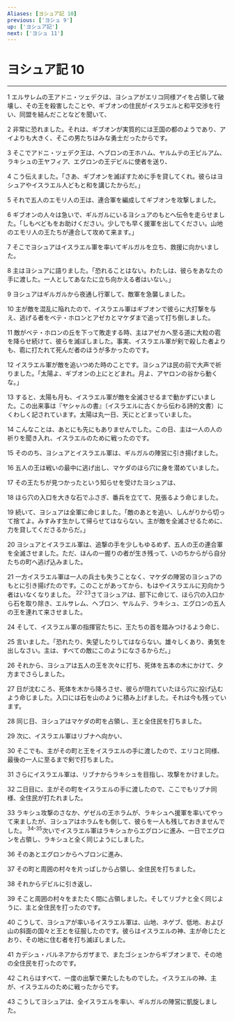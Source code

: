 ```yaml
---
Aliases: [ヨシュア記 10]
previous: ['ヨシュ 9']
up: ['ヨシュア記']
next: ['ヨシュ 11']
---
```

# ヨシュア記 10

***




1 
エルサレムの王アドニ・ツェデクは、ヨシュアがエリコ同様アイを占領して破壊し、その王を殺害したことや、ギブオンの住民がイスラエルと和平交渉を行い、同盟を結んだことなどを聞いて、 



2 
非常に恐れました。それは、ギブオンが実質的には王国の都のようであり、アイよりも大きく、そこの男たちはみな勇士だったからです。 



3 
そこでアドニ・ツェデク王は、ヘブロンの王ホハム、ヤルムテの王ピルアム、ラキシュの王ヤフィア、エグロンの王デビルに使者を送り、 



4 
こう伝えました。「さあ、ギブオンを滅ぼすために手を貸してくれ。彼らはヨシュアやイスラエル人どもと和を講じたからだ。」 



5 
それで五人のエモリ人の王は、連合軍を編成してギブオンを攻撃しました。 



6 
ギブオンの人々は急いで、ギルガルにいるヨシュアのもとへ伝令を走らせました。「しもべどもをお助けください。少しでも早く援軍を出してください。山地のエモリ人の王たちが連合して攻めて来ます。」 



7 
そこでヨシュアはイスラエル軍を率いてギルガルを立ち、救援に向かいました。 



8 
主はヨシュアに語りました。「恐れることはない。わたしは、彼らをあなたの手に渡した。一人としてあなたに立ち向かえる者はいない。」 



9 
ヨシュアはギルガルから夜通し行軍して、敵軍を急襲しました。 



10 
主が敵を混乱に陥れたので、イスラエル軍はギブオンで彼らに大打撃を与え、逃げる者をベテ・ホロンとアゼカとマケダまで追って打ち倒しました。 



11 
敵がベテ・ホロンの丘を下って敗走する時、主はアゼカへ至る道に大粒の雹を降らせ続けて、彼らを滅ぼしました。事実、イスラエル軍が剣で殺した者よりも、雹に打たれて死んだ者のほうが多かったのです。 



12 
イスラエル軍が敵を追いつめた時のことです。ヨシュアは民の前で大声で祈りました。「太陽よ、ギブオンの上にとどまれ。月よ、アヤロンの谷から動くな。」 



13 
すると、太陽も月も、イスラエル軍が敵を全滅させるまで動かずにいました。この出来事は『ヤシャルの書』（イスラエルに古くから伝わる詩的文書）にくわしく記されています。太陽は丸一日、天にとどまっていました。 



14 
こんなことは、あとにも先にもありませんでした。この日、主は一人の人の祈りを聞き入れ、イスラエルのために戦ったのです。 



15 
そののち、ヨシュアとイスラエル軍は、ギルガルの陣営に引き揚げました。 



16 
五人の王は戦いの最中に逃げ出し、マケダのほら穴に身を潜めていました。 



17 
その王たちが見つかったという知らせを受けたヨシュアは、 



18 
ほら穴の入口を大きな石でふさぎ、番兵を立てて、見張るよう命じました。 



19 
続いて、ヨシュアは全軍に命じました。「敵のあとを追い、しんがりから切って捨てよ。みすみす生かして帰らせてはならない。主が敵を全滅させるために、力を貸してくださるからだ。」 



20 
ヨシュアとイスラエル軍は、追撃の手を少しもゆるめず、五人の王の連合軍を全滅させました。ただ、ほんの一握りの者が生き残って、いのちからがら自分たちの町へ逃げ込みました。 



21 
一方イスラエル軍は一人の兵士も失うことなく、マケダの陣営のヨシュアのもとに引き揚げたのです。このことがあってから、もはやイスラエルに刃向かう者はいなくなりました。 <sup class="versenum">22-23</sup>さてヨシュアは、部下に命じて、ほら穴の入口から石を取り除き、エルサレム、ヘブロン、ヤルムテ、ラキシュ、エグロンの五人の王を連れて来させました。 



24 
そして、イスラエル軍の指揮官たちに、王たちの首を踏みつけるよう命じ、 



25 
言いました。「恐れたり、失望したりしてはならない。雄々しくあり、勇気を出しなさい。主は、すべての敵にこのようになさるからだ。」 



26 
それから、ヨシュアは五人の王を次々に打ち、死体を五本の木にかけて、夕方までさらしました。 



27 
日が沈むころ、死体を木から降ろさせ、彼らが隠れていたほら穴に投げ込むよう命じました。入口には石を山のように積み上げました。それは今も残っています。 



28 
同じ日、ヨシュアはマケダの町を占領し、王と全住民を打ちました。 



29 
次に、イスラエル軍はリブナへ向かい、 



30 
そこでも、主がその町と王をイスラエルの手に渡したので、エリコと同様、最後の一人に至るまで剣で打ちました。 



31 
さらにイスラエル軍は、リブナからラキシュを目指し、攻撃をかけました。 



32 
二日目に、主がその町をイスラエルの手に渡したので、ここでもリブナ同様、全住民が打たれました。 



33 
ラキシュ攻撃のさなか、ゲゼルの王ホラムが、ラキシュへ援軍を率いてやって来ましたが、ヨシュアはホラムをも倒して、彼らを一人も残しておきませんでした。 <sup class="versenum">34-35</sup>次いでイスラエル軍はラキシュからエグロンに進み、一日でエグロンを占領し、ラキシュと全く同じようにしました。 



36 
そのあとエグロンからヘブロンに進み、 



37 
その町と周囲の村々を片っぱしから占領し、全住民を打ちました。 



38 
それからデビルに引き返し、 



39 
そこと周囲の村々をまたたく間に占領しました。そしてリブナと全く同じように、主と全住民を打ったのです。 



40 
こうして、ヨシュアが率いるイスラエル軍は、山地、ネゲブ、低地、および山の斜面の国々と王とを征服したのです。彼らはイスラエルの神、主が命じたとおり、その地に住む者を打ち滅ぼしました。 



41 
カデシュ・バルネアからガザまで、またゴシェンからギブオンまで、その地の全住民を打ったのです。 



42 
これらはすべて、一度の出撃で果たしたものでした。イスラエルの神、主が、イスラエルのために戦ったからです。 



43 
こうしてヨシュアは、全イスラエルを率い、ギルガルの陣営に凱旋しました。
